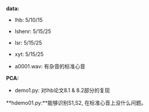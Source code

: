 **data:**
- lhb: 5/10/15
- lshenr: 5/15/25
- lsr: 5/15/25
- xyt: 5/15/25

- a0001.wav: 有杂音的标准心音

**PCA:**

- demo1.py: 对lhb论文8.1 & 8.2部分的复现

**hdemo01.py:**能够识别S1,S2, 在标准心音上没什么问题。
